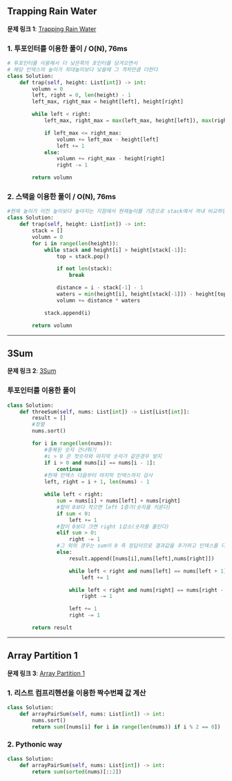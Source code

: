 ## Trapping Rain Water

**문제 링크 1**: [Trapping Rain Water](https://leetcode.com/problems/trapping-rain-water/)

### 1. 투포인터를 이용한 풀이 / O(N), 76ms

```python
# 투포인터를 이용해서 더 낮은쪽의 포인터를 당겨오면서
# 해당 인덱스의 높이가 최대높이보다 낮을때 그 격차만큼 더한다
class Solution:
    def trap(self, height: List[int]) -> int:
        volumn = 0
        left, right = 0, len(height) - 1
        left_max, right_max = height[left], height[right]

        while left < right:
            left_max, right_max = max(left_max, height[left]), max(right_max, height[right])

            if left_max <= right_max:
                volumn += left_max - height[left]
                left += 1
            else:
                volumn += right_max - height[right]
                right -= 1

        return volumn
```

### 2. 스택을 이용한 풀이 / O(N), 76ms

```python
#현재 높이가 이전 높이보다 높아지는 지점에서 현재높이를 기준으로 stack에서 꺼내 비교하면서 그 격차만큼 채워나간다.
class Solution:
    def trap(self, height: List[int]) -> int:
        stack = []
        volumn = 0
        for i in range(len(height)):
            while stack and height[i] > height[stack[-1]]:
                top = stack.pop()

                if not len(stack):
                    break

                distance = i - stack[-1] - 1
                waters = min(height[i], height[stack[-1]]) - height[top]
                volumn += distance * waters

            stack.append(i)

        return volumn
```

---

## 3Sum

**문제 링크 2**: [3Sum](https://leetcode.com/problems/3sum/)

### 투포인터를 이용한 풀이

```python
class Solution:
    def threeSum(self, nums: List[int]) -> List[List[int]]:
        result = []
        #정렬
        nums.sort()

        for i in range(len(nums)):
            #중복된 숫자 건너뛰기
            #i > 0 은 첫숫자와 마지막 숫자가 같은경우 방지
            if i > 0 and nums[i] == nums[i - 1]:
                continue
            #현재 인덱스 다음부터 마지막 인덱스까지 검사
            left, right = i + 1, len(nums) - 1

            while left < right:
                sum = nums[i] + nums[left] + nums[right]
                #합이 0보다 작으면 left 1증가(숫자를 키운다)
                if sum < 0:
                    left += 1
                #합이 0보다 크면 right 1감소(숫자를 줄인다)
                elif sum > 0:
                    right -= 1
                #그 외의 경우는 sum이 0 즉 정답이므로 결과값을 추가하고 인덱스를 다음으로 넘겨준다.
                else:
                    result.append([nums[i],nums[left],nums[right]])

                    while left < right and nums[left] == nums[left + 1]:
                        left += 1

                    while left < right and nums[right] == nums[right - 1]:
                        right -= 1

                    left += 1
                    right -= 1

        return result
```

---

## Array Partition 1

**문제 링크 3**: [Array Partition 1](https://leetcode.com/problems/array-partition-i/)

### 1. 리스트 컴프리헨션을 이용한 짝수번째 값 계산

```python
class Solution:
    def arrayPairSum(self, nums: List[int]) -> int:
        nums.sort()
        return sum([nums[i] for i in range(len(nums)) if i % 2 == 0])
```

### 2. Pythonic way

```python
class Solution:
    def arrayPairSum(self, nums: List[int]) -> int:
        return sum(sorted(nums)[::2])
```
